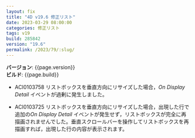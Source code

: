 ```yaml
---
layout: fix
title: "4D v19.6 修正リスト"
date: 2023-03-29 08:00:00
categories: 修正リスト
tags: v19 
build: 285842
version: "19.6"
permalink: /2023/79/:slug/
---
```


**バージョン**: {{page.version}}  
**ビルド**: {{page.build}} 

* ACI0103758 リストボックスを垂直方向にリサイズした場合，*On Display Detail* イベントが過剰に発生しました。

* ACI0103725 リストボックスを垂直方向にリサイズした場合，出現した行で追加の*On Display Detail* イベントが発生せず，リストボックスが完全に再描画されませんでした。垂直スクロールバーを操作してリストボックスを再描画すれば，出現した行の内容が表示されます。

